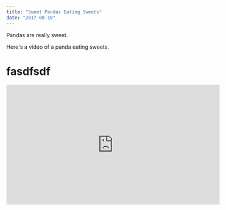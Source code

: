 ```yaml
---
title: "Sweet Pandas Eating Sweets"
date: "2017-08-10"
---
```


Pandas are really sweet.

Here's a video of a panda eating sweets.


# fasdfsdf


<iframe width="560" height="315" src="https://www.youtube.com/embed/4n0xNbfJLR8" frameborder="0" allowfullscreen></iframe>